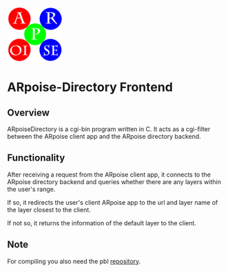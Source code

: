 ![ARpoise Logo](/images/arpoise_logo_rgb-128.png)
# ARpoise-Directory Frontend

## Overview
ARpoiseDirectory is a cgi-bin program written in C.
It acts as a cgi-filter between the ARpoise client app and the ARpoise directory backend.

## Functionality
After receiving a request from the ARpoise client app,
it connects to the ARpoise directory backend and queries whether there are any layers within the user's range.

If so, it redirects the user's client ARpoise app to the url and layer name of the layer closest to the client.

If not so, it returns the information of the default layer to the client.

## Note
For compiling you also need the pbl
[repository](../pbl/src/).
